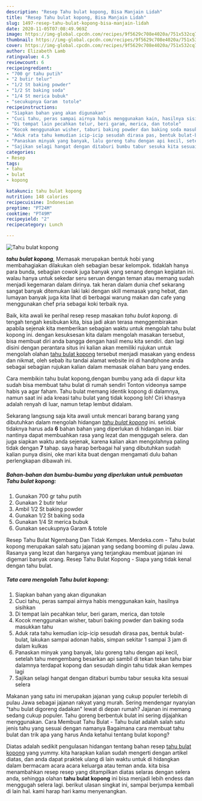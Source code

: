 ```yaml
---
description: "Resep Tahu bulat kopong, Bisa Manjain Lidah"
title: "Resep Tahu bulat kopong, Bisa Manjain Lidah"
slug: 1497-resep-tahu-bulat-kopong-bisa-manjain-lidah
date: 2020-11-05T07:08:49.969Z
image: https://img-global.cpcdn.com/recipes/9f5629c708e4020a/751x532cq70/tahu-bulat-kopong-foto-resep-utama.jpg
thumbnail: https://img-global.cpcdn.com/recipes/9f5629c708e4020a/751x532cq70/tahu-bulat-kopong-foto-resep-utama.jpg
cover: https://img-global.cpcdn.com/recipes/9f5629c708e4020a/751x532cq70/tahu-bulat-kopong-foto-resep-utama.jpg
author: Elizabeth Lamb
ratingvalue: 4.5
reviewcount: 6
recipeingredient:
- "700 gr tahu putih"
- "2 butir telur"
- "1/2 St baking powder"
- "1/2 St baking soda"
- "1/4 St merica bubuk"
- "secukupnya Garam  totole"
recipeinstructions:
- "Siapkan bahan yang akan digunakan"
- "Cuci tahu, peras sampai airnya habis menggunakan kain, hasilnya sisihkan"
- "Di tempat lain pecahkan telur, beri garam, merica, dan totole"
- "Kocok menggunakan wisher, taburi baking powder dan baking soda masukkan tahu"
- "Aduk rata tahu kemudian icip-icip sesudah dirasa pas, bentuk bulat-bulat, lakukan sampai adonan habis, simpan sekitar 1 sampai 3 jam di dalam kulkas"
- "Panaskan minyak yang banyak, lalu goreng tahu dengan api kecil, setelah tahu mengembang besarkan api sambil di tekan tekan tahu biar dalamnya terdapat kopong dan sesudah dingin tahu tidak akan kempes lagi"
- "Sajikan selagi hangat dengan ditaburi bumbu tabur sesuka kita sesuai selera"
categories:
- Resep
tags:
- tahu
- bulat
- kopong

katakunci: tahu bulat kopong 
nutrition: 148 calories
recipecuisine: Indonesian
preptime: "PT24M"
cooktime: "PT49M"
recipeyield: "2"
recipecategory: Lunch

---
```



![Tahu bulat kopong](https://img-global.cpcdn.com/recipes/9f5629c708e4020a/751x532cq70/tahu-bulat-kopong-foto-resep-utama.jpg)

<b><i>tahu bulat kopong</i></b>, Memasak merupakan bentuk hobi yang membahagiakan dilakukan oleh sebagian besar kelompok. tidaklah hanya para bunda, sebagian cowok juga banyak yang senang dengan kegiatan ini. walau hanya untuk sekedar seru seruan dengan teman atau memang sudah menjadi kegemaran dalam dirinya. tak heran dalam dunia chef sekarang sangat banyak ditemukan laki laki dengan skill memasak yang hebat, dan lumayan banyak juga kita lihat di berbagai warung makan dan cafe yang menggunakan chef pria sebagai koki terbaik nya.

Baik, kita awali ke perihal resep resep masakan <i>tahu bulat kopong</i>. di tengah tengah kesibukan kita, bisa jadi akan terasa menggembirakan apabila sejenak kita memberikan sebagian waktu untuk mengolah tahu bulat kopong ini. dengan kesuksesan kita dalam mengolah masakan tersebut, bisa membuat diri anda bangga dengan hasil menu kita sendiri. dan lagi disini dengan perantara situs ini kalian akan memiliki rujukan untuk mengolah olahan <u>tahu bulat kopong</u> tersebut menjadi masakan yang endess dan nikmat, oleh sebab itu tandai alamat website ini di handphone anda sebagai sebagian rujukan kalian dalam memasak olahan baru yang endes.

Cara membikin tahu bulat kopong,dengan bumbu yang ada di dapur kita sudah bisa membuat tahu bulat di rumah sendiri Tonton videonya sampe habis ya agar faham. Tahu bulat memang identik kopong di dalamnya, namun saat ini ada kreasi tahu bulat yang tidak kopong loh! Ciri khasnya adalah renyah di luar, namun tetap lembut didalam.


Sekarang langsung saja kita awali untuk mencari barang barang yang dibutuhkan dalam mengolah hidangan <u><i>tahu bulat kopong</i></u> ini. setidak tidaknya harus ada <b>6</b> bahan bahan yang diperlukan di hidangan ini. biar nantinya dapat membuahkan rasa yang lezat dan menggugah selera. dan juga siapkan waktu anda sejenak, karena kalian akan mengolahnya paling tidak dengan <b>7</b> tahap. saya harap berbagai hal yang dibutuhkan sudah kalian punya disini, oke mari kita buat dengan mengamati dulu bahan perlengkapan dibawah ini.

<!--inarticleads1-->

##### Bahan-bahan dan bumbu-bumbu yang diperlukan untuk pembuatan Tahu bulat kopong:

1. Gunakan 700 gr tahu putih
1. Gunakan 2 butir telur
1. Ambil 1/2 St baking powder
1. Gunakan 1/2 St baking soda
1. Gunakan 1/4 St merica bubuk
1. Gunakan secukupnya Garam &amp; totole


Resep Tahu Bulat Ngembang Dan Tidak Kempes. Merdeka.com - Tahu bulat kopong merupakan salah satu jajanan yang sedang booming di pulau Jawa. Rasanya yang lezat dan harganya yang terjangkau membuat jajanan ini digemari banyak orang. Resep Tahu Bulat Kopong - Siapa yang tidak kenal dengan tahu bulat. 

<!--inarticleads2-->

##### Tata cara mengolah Tahu bulat kopong:

1. Siapkan bahan yang akan digunakan
1. Cuci tahu, peras sampai airnya habis menggunakan kain, hasilnya sisihkan
1. Di tempat lain pecahkan telur, beri garam, merica, dan totole
1. Kocok menggunakan wisher, taburi baking powder dan baking soda masukkan tahu
1. Aduk rata tahu kemudian icip-icip sesudah dirasa pas, bentuk bulat-bulat, lakukan sampai adonan habis, simpan sekitar 1 sampai 3 jam di dalam kulkas
1. Panaskan minyak yang banyak, lalu goreng tahu dengan api kecil, setelah tahu mengembang besarkan api sambil di tekan tekan tahu biar dalamnya terdapat kopong dan sesudah dingin tahu tidak akan kempes lagi
1. Sajikan selagi hangat dengan ditaburi bumbu tabur sesuka kita sesuai selera


Makanan yang satu ini merupakan jajanan yang cukup populer terlebih di pulau Jawa sebagai jajanan rakyat yang murah. Sering mendengar nyanyian &#34;tahu bulat digoreng dadakan&#34; lewat di depan rumah? Jajanan ini memang sedang cukup populer. Tahu goreng berbentuk bulat ini sering dijajahkan menggunakan. Cara Membuat Tahu Bulat - Tahu bulat adalah salah satu jenis tahu yang sesuai dengan namanya Bagaimana cara membuat tahu bulat dan trik apa yang harus Anda ketahui tentang bulat kopong? 

Diatas adalah sedikit pengulasan hidangan tentang bahan resep <u>tahu bulat kopong</u> yang yummy. kita harapkan kalian sudah mengerti dengan artikel diatas, dan anda dapat praktek ulang di lain waktu untuk di hidangkan dalam bermacam acara acara keluarga atau teman anda. kita bisa menambahkan resep resep yang ditampilkan diatas selaras dengan selera anda, sehingga olahan <b>tahu bulat kopong</b> ini bisa menjadi lebih endess dan menggugah selera lagi. berikut ulasan singkat ini, sampai berjumpa kembali di lain hal. kami harap hari kamu menyenangkan.
